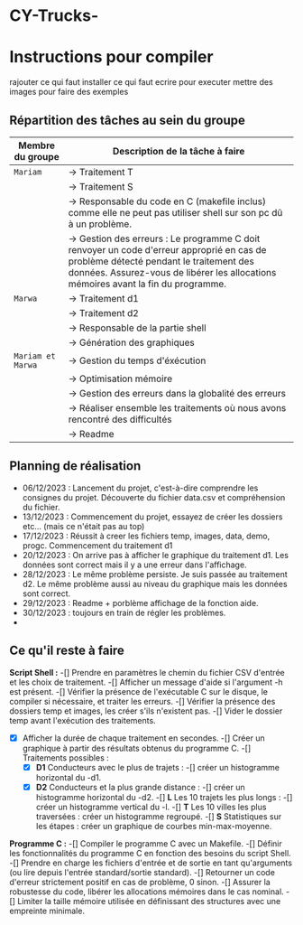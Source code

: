 # CY-Trucks-

# Instructions pour compiler


rajouter ce qui faut installer ce qui faut ecrire pour executer mettre des images pour faire des exemples 










## Répartition des tâches au sein du groupe

| Membre du groupe                                                | Description de la tâche à faire                  |
| ----------------------------------------------------            | ------------------------------------             |
| `Mariam`                                                        | -> Traitement T       
|                                                                 | -> Traitement S                                    
|                                                                 | -> Responsable du code en C (makefile inclus) comme elle ne peut pas utiliser shell sur  son pc dû à un problème.  
|                                                                 | -> Gestion des erreurs : Le programme C doit renvoyer un code d'erreur approprié en cas de problème détecté pendant le traitement des données. Assurez-vous de libérer les allocations mémoires avant la fin du programme.                     
| `Marwa`                                                         | -> Traitement d1
|                                                                 | -> Traitement d2
|                                                                 | -> Responsable de la partie shell 
|                                                                 | -> Génération des graphiques
| `Mariam et Marwa`                                               | -> Gestion du temps d'éxécution
|                                                                 | -> Optimisation mémoire
|                                                                 | -> Gestion des erreurs dans la globalité des erreurs
|                                                                 | -> Réaliser ensemble les traitements où nous avons rencontré des difficultés
|                                                                 | -> Readme


## Planning de réalisation 

* 06/12/2023 : Lancement du projet, c'est-à-dire comprendre les consignes du projet. Découverte du fichier data.csv et compréhension du fichier.
* 13/12/2023 : Commencement du projet, essayez de créer les dossiers etc... (mais ce n'était pas au top)
* 17/12/2023 : Réussit à creer les fichiers temp, images, data, demo, progc. Commencement du traitement d1
* 20/12/2023 : On arrive pas à afficher le graphique du traitement d1. Les données sont correct mais il y a une erreur dans l'affichage.
* 28/12/2023 : Le même problème persiste. Je suis passée au traitement d2. Le même problème aussi au niveau du graphique mais les données sont correct.
* 29/12/2023 : Readme + porblème affichage de la fonction aide.
* 30/12/2023 : toujours en train de régler les problèmes.
* 
## Ce qu'il reste à faire
**Script Shell :**
-[] Prendre en paramètres le chemin du fichier CSV d'entrée et les choix de traitement.
-[] Afficher un message d'aide si l'argument -h est présent.
-[] Vérifier la présence de l'exécutable C sur le disque, le compiler si nécessaire, et traiter les erreurs.
-[] Vérifier la présence des dossiers temp et images, les créer s'ils n'existent pas.
-[] Vider le dossier temp avant l'exécution des traitements.
-[x] Afficher la durée de chaque traitement en secondes.
-[] Créer un graphique à partir des résultats obtenus du programme C.
-[] Traitements possibles :
   -[x] **D1** Conducteurs avec le plus de trajets :
   -[] créer un histogramme horizontal du -d1.
   -[x] **D2** Conducteurs et la plus grande distance :
   -[] créer un histogramme horizontal du -d2.
   -[] **L** Les 10 trajets les plus longs : 
   -[] créer un histogramme vertical du -l.
   -[] **T** Les 10 villes les plus traversées : créer un histogramme regroupé.
   -[] **S** Statistiques sur les étapes : créer un graphique de courbes min-max-moyenne.

**Programme C :**
-[] Compiler le programme C avec un Makefile.
-[] Définir les fonctionnalités du programme C en fonction des besoins du script Shell.
-[] Prendre en charge les fichiers d'entrée et de sortie en tant qu'arguments (ou lire depuis l'entrée standard/sortie standard).
-[] Retourner un code d'erreur strictement positif en cas de problème, 0 sinon.
-[] Assurer la robustesse du code, libérer les allocations mémoires dans le cas nominal.
-[] Limiter la taille mémoire utilisée en définissant des structures avec une empreinte minimale.



